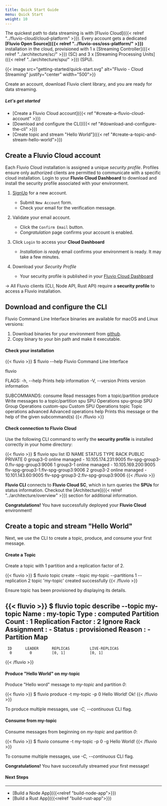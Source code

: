 ```yaml
---
title: Quick Start Guide
menu: Quick Start
weight: 10
---
```


The quickest path to data streaming is with [Fluvio Cloud]({{< relref "../fluvio-cloud/cloud-platform" >}}). Every account gets a dedicated **[Fluvio Open Source]({{< relref "../fluvio-oss/oss-platform/" >}})** installation in the cloud, provisioned with 1 x [Streaming Controller]({{< relref "../architecture/sc/" >}}) (SC) and 3 x [Streaming Processing Units]({{< relref "../architecture/spu/" >}}) (SPU). 

{{< image src="getting-started/quick-start.svg" alt="Fluvio - Cloud Streaming" justify="center" width="500">}}

Create an account, download Fluvio client library, and you are ready for data streaming.


##### Let's get started

* [Create a Fluvio Cloud account]({{< ref "#create-a-fluvio-cloud-account" >}})
* [Download and configure the CLI]({{< ref "#download-and-configure-the-cli" >}})
* [Create topic and stream "Hello World"]({{< ref "#create-a-topic-and-stream-hello-world">}})


## Create a Fluvio Cloud account

Each Fluvio Cloud installation is assigned a unique _security profile_. Profiles ensure only authorized clients are permitted to communicate with a specific cloud installation. Login to your **Fluvio Cloud Dashboard** to download and install the security profile associated with your environment.

1. <a href="http://app.fluvio.io/signup" target="_blank">SignUp</a> for a new account.
        
    * Submit `New Account` form.
    * Check your email for the verification message.

2. Validate your email account.
        
    * Click the `Confirm Email` button.
    * _Congratulation_ page confirms your account is enabled.

3. Click `Login` to access your **Cloud Dashboard** 

    * _Installation is ready_ email confirms your environment is ready. It may take a few minutes.

4. Download your _Security Profile_

    * Your security profile is published in your <a href="http://app.fluvio.io" target="_blank">Fluvio Cloud Dashboard</a>

-> All Fluvio clients (CLI, Node API, Rust API) require a **security profile** to access a Fluvio installation. 


## Download and configure the CLI

Fluvio Command Line Interface binaries are available for macOS and Linux versions:

1. Download binaries for your environment from [github](https://github.com/infinyon/fluvio/releases).  
2. Copy binary to your bin path and make it executable.

#### Check your installation

{{< fluvio >}}
$ fluvio --help
Fluvio Command Line Interface

fluvio <SUBCOMMAND>

FLAGS:
    -h, --help       Prints help information
    -V, --version    Prints version information

SUBCOMMANDS:
    consume       Read messages from a topic/partition
    produce       Write messages to a topic/partition
    spu           SPU Operations
    spu-group     SPU Group Operations
    custom-spu    Custom SPU Operations
    topic         Topic operations
    advanced      Advanced operations
    help          Prints this message or the help of the given subcommand(s)
{{< /fluvio >}}


#### Check connection to Fluvio Cloud

Use the following CLI command to verify the **security profile** is installed correctly in your home directory:

{{< fluvio >}}
$ fluvio spu list
ID  NAME      STATUS  TYPE     RACK  PUBLIC               PRIVATE 
0  group3-0  online  managed   -    10.105.174.231:9005  flv-spg-group3-0.flv-spg-group3:9006 
1  group3-1  online  managed   -    10.105.169.200:9005  flv-spg-group3-1.flv-spg-group3:9006 
2  group3-2  online  managed   -    10.101.143.60:9005   flv-spg-group3-2.flv-spg-group3:9006 
{{< /fluvio >}}

**Fluvio CLI** connects to **Fluvio Cloud SC**, which in turn queries the **SPUs** for status information. Checkout the [Architecture]({{< relref "../architecture/overview" >}}) section for additional information.

**Congratulations!** You have successfully deployed your **Fluvio Cloud** environment!

## Create a topic and stream "Hello World"

Next, we use the CLI to create a topic, produce, and consume your first message.

#### Create a Topic

Create a topic with 1 partition and a replication factor of 2.

{{< fluvio >}}
$ fluvio topic create --topic my-topic --partitions 1 --replication 2 
topic 'my-topic' created successfully
{{< /fluvio >}}

Ensure topic has been provisioned by displaying its details.

{{< fluvio >}}
$ fluvio topic describe --topic my-topic
 Name                    :  my-topic
 Type                    :  computed 
 Partition Count         :  1 
 Replication Factor      :  2 
 Ignore Rack Assignment  :  - 
 Status                  :  provisioned 
 Reason                  :  - 
 Partition Map               
 -----------------           
     ID      LEADER      REPLICAS         LIVE-REPLICAS 
      0        0         [0, 1]           [0, 1] 
{{< /fluvio >}}


#### Produce "Hello World" on my-topic

Produce "Hello word" message to _my-topic_ and partition _0_:

{{< fluvio >}}
$ fluvio produce -t my-topic -p 0
Hello World!
Ok!
{{< /fluvio >}}

To produce multiple messages, use _-C, --continuous_ CLI flag.

#### Consume from my-topic

Consume messages from beginning on _my-topic_ and partition _0_:

{{< fluvio >}}
$ fluvio consume -t my-topic -p 0 -g
Hello World!
{{< /fluvio >}}

To consume multiple messages, use _-C, --continuous_ CLI flag.

**Congratulations!** You have successfully streamed your first message!

#### Next Steps
----------------
* [Build a Node App]({{<relref "build-node-app">}})
* [Build a Rust App]({{<relref "build-rust-app">}})

